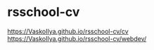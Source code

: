 # rsschool-cv
https://VaskoIlya.github.io/rsschool-cv/cv
https://VaskoIlya.github.io/rsschool-cv/webdev/
